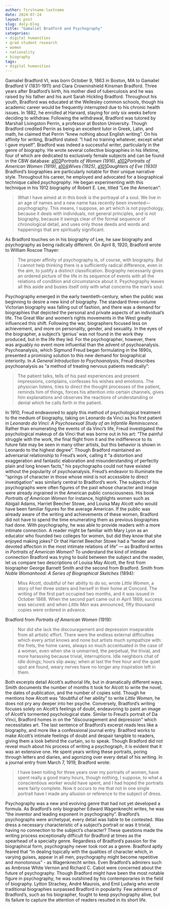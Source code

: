 ```yaml
---
author: firstname-lastname
date: 2024-07-24
layout: post
slug: daly-blog
title: "Gamaliel Bradford and Psychography"
categories:
- digital humanities
- grad student research
- women
- nationality
- biography
tags:
- digital humanities
---
```

Gamaliel Bradford VI, was born October 9, 1863 in Boston, MA to Gamaliel Bradford V (1831-1911) and Clara Crowninshield Kinsman Bradford. Three years after Bradford’s birth, his mother died of tuberculosis and he was raised by his father and his aunt Sarah Hickling Bradford. Throughout his youth, Bradford was educated at the Wellesley common schools, though his academic career would be frequently interrupted due to his chronic health issues. In 1882, he enrolled at Harvard, staying for only six weeks before deciding to withdraw. Following the withdrawal, Bradford was tutored by Marshall Livingston Perrin, a professor at Boston University. Though Bradford credited Perrin as being an excellent tutor in Greek, Latin, and math, he claimed that Perrin “knew nothing about English writing”. On his affinity for writing, Bradford stated: “I had no training whatever, except what I gave myself”. Bradford was indeed a successful writer, particularly in the genre of biography. He wrote several collective biographies in his lifetime, four of which are dedicated to exclusively female subjects and can be found in the CBW database: [a103](http://cbw.iath.virginia.edu/books_display.php?id=1426)*Portraits of Women (1916)*, [a102](http://cbw.iath.virginia.edu/books_display.php?id=1425)*Portraits of American Women (1919)*, [a104](http://cbw.iath.virginia.edu/books_display.php?id=1427)*Wives (1925)*, [a101](http://cbw.iath.virginia.edu/books_display.php?id=1424)*Daughters of Eve (1930)*
Bradford’s biographies are particularly notable for their unique narrative style. Throughout his career, he employed and advocated for a biographical technique called *psychography*. He began experimenting with this technique in his 1912 biography of Robert E. Lee, titled “Lee the American”:
> What I have aimed at in this book is the portrayal of a soul. We live in an age
of names and a new name has recently been invented—psychography. This 
means, I suppose, an art which is not psychology, because it deals with individuals, 
not general principles, and is not biography, because it swings clear of the formal
sequence of chronological detail, and uses only those deeds and words and
happenings that are spiritually significant.

As Bradford touches on in his biography of Lee, he saw biography and psychography as being radically different. On April 8, 1920, Bradford wrote to William Roscoe Thayer:

> The proper affinity of psychography is, of course, with biography. But I 
cannot help thinking there is a sufficiently radical difference, even in the 
aim, to justify a distinct classification. Biography necessarily gives an 
ordered picture of the life in its sequence of events with all the relations 
of condition and circumstance about it. Psychography leaves all this aside 
and busies itself only with what concerns the man’s soul.

Psychography emerged in the early twentieth-century, when the public was beginning to desire a new kind of biography. The standard three-volume Victorian biography was falling out of fashion, and there was a demand for biographies that depicted the personal and private aspects of an individual’s life. The Great War and women’s rights movements in the West greatly influenced this shift. Following the war, biographers focused less on achievement, and more on personality, gender, and sexuality. In the eyes of the biographer, a subject’s ‘genius’ was not found in the work they produced, but in the life they led. For the psychographer, however, there was arguably no event more influential than the advent of psychoanalysis. Psychoanalysis, which Sigmund Freud began formulating in the 1890s, presented a promising solution to this new demand for biographical interiority. In *A General Introduction to Psychoanalysis*, Freud describes psychoanalysis as “a method of treating nervous patients medically”:

> The patient talks, tells of his past experiences and present impressions,
complains, confesses his wishes and emotions. The physician listens, tries
to direct the thought processes of the patient, reminds him of things, forces
his attention into certain channels, gives him explanations and observes the
reactions of understanding or denial which he calls forth in the patient.

In 1910, Freud endeavored to apply this method of psychological treatment to the medium of biography, taking on Leonardo da Vinci as his first patient in *Leonardo da Vinci: A Psychosexual Study of an Infantile Reminiscence*. Rather than enumerating the events of da Vinci’s life, Freud investigated the psychological makeup of da Vinci that was borne out in his art: “The painful struggle with the work, the final flight from it and the indifference to its future fate may be seen in many other artists, but this behavior is shown in Leonardo to the highest degree”. Though Bradford maintained an adversarial relationship to Freud’s work, calling it “a distortion and exaggeration and fantastic elaboration and misunderstanding of perfectly plain and long known facts,” his psychographs could not have existed without the popularity of psychoanalysis.
Freud’s endeavor to illuminate the “springs of character in those whose mind is not accessible to direct investigation” was similarly central to Bradford’s work. The subjects of his psychographs were often figures of the past whose character and image were already ingrained in the American public consciousness. His book *Portraits of American Women* for instance, highlights women such as Abigail Adams, Harriet Beecher Stowe, and Louisa May Alcott who would have been familiar figures for the average American. If the public was already aware of the writing and achievements of these women, Bradford did not have to spend the time enumerating them as previous biographies had done. With psychography, he was able to provide readers with a more intimate connection. A reader might be familiar with Mary Lyon as an educator who founded two colleges for women, but did they know that she enjoyed making jokes? Or that Harriet Beecher Stowe had a “tender and devoted affection in the most intimate relations of life” — as Bradford writes in *Portraits of American Women*?
To understand the kind of intimate connection Bradford was trying to build between the subject and the reader, let us compare two descriptions of Louisa May Alcott, the first from biographer George Barnett Smith and the second from Bradford.
Smith from *Noble Womanhood: A Series of Biographical Sketches* (1894):

> Miss Alcott, doubtful of her ability to do so, wrote *Little Women*, a story of 
her three sisters and herself in their home at Concord. The writing of the first 
part occupied two months, and it was issued in October 1868. When the second 
part came out in April 1869, success was secured: and when *Little Men* was 
announced, fifty thousand copies were ordered in advance.

Bradford from *Portraits of American Women* (1919):

> Nor did she lack the discouragement and depression inseparable from all 
artistic effort. There were the endless external difficulties which every artist 
knows and none but artists much sympathize with: the frets, the home cares, 
always so much accentuated in the case of a woman, even when she is 
unmarried, the perpetual, the trivial, and more harassing because trivial, 
interruptions. Idle neighbors chat of idle doings; hours slip away; when 
at last the free hour and the quiet spot are found, weary nerves have no 
longer any inspiration left in them.

Both excerpts detail Alcott’s authorial life, but in dramatically different ways. Smith documents the number of months it took for Alcott to write the novel, the dates of publication, and the number of copies sold. Though he mentions how Alcott was “doubtful of her ability” to write *Little Women*, he does not pry any deeper into her psyche. Conversely, Bradford’s writing focuses solely on Alcott’s feelings of doubt, endeavoring to paint an image of Alcott’s tormented psychological state. Similar to Freud’s portrait of Da Vinci, Bradford homes in on the “discouragement and depression” which necessitates art. The last sentence of Bradford’s excerpt reads less like a biography, and more like a confessional journal entry. Bradford works to make Alcott’s intimate feelings of doubt and despair tangible to readers, giving them a look behind the curtain, so to speak.
Though Bradford did not reveal much about his process of writing a psychograph, it is evident that it was an extensive one. He spent years writing these portraits, poring through letters and diaries, and agonizing over every detail of his writing. In a journal entry from March 7, 1919, Bradford wrote:
> I have been toiling for three years over my portraits of women, have spent 
really a good many hours, though nothing, I suppose, to what a conscientious 
worker would have spent, and I had hoped the portraits were fairly complete. 
Now it occurs to me that not in one single portrait have I made any allusion 
or reference to the subject of dress.

Psychography was a new and evolving genre that had not yet developed a formula. As Bradford’s only biographer Edward Wagenknecht writes, he was “the inventor and leading exponent in psychography”. Bradford’s psychographs were archetypal, every detail was liable to be contested. Was dress a necessary characteristic of a subject’s portrait or was it trivial, having no connection to the subject’s character? These questions made the writing process exceptionally difficult for Bradford at times as the spearhead of a specialty genre.
Regardless of Bradford’s passion for the biographical form, psychography never took root as a genre. Bradford aptly feared that “in dealing topically with the qualities of character which, in varying guises, appear in all men, psychography might become repetitive and monotonous” - as Wagenknecht writes. Even Bradford’s admirers such as Ambrose White Vernon and Richard C. Cabot were concerned about the future of psychography. Though Bradford might have been the most notable figure in psychography, he was outshined by his contemporaries in the field of biography. Lytton Strachey, André Maurois, and Emil Ludwig who wrote traditional biographies surpassed Bradford in popularity. Few admirers of Bradford’s, such as his biographer, fought to keep psychography alive, but its failure to capture the attention of readers resulted in its short life. 
